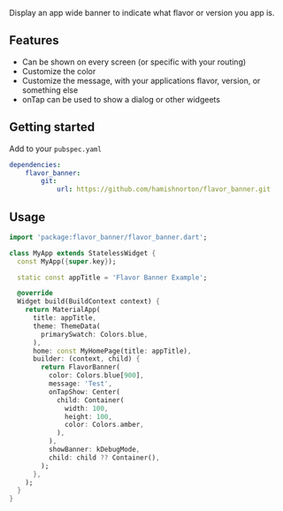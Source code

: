 <!--
This README describes the package. If you publish this package to pub.dev,
this README's contents appear on the landing page for your package.

For information about how to write a good package README, see the guide for
[writing package pages](https://dart.dev/guides/libraries/writing-package-pages).

For general information about developing packages, see the Dart guide for
[creating packages](https://dart.dev/guides/libraries/create-library-packages)
and the Flutter guide for
[developing packages and plugins](https://flutter.dev/developing-packages).
-->

Display an app wide banner to indicate what flavor or version you app is.

## Features

- Can be shown on every screen (or specific with your routing)
- Customize the color
- Customize the message, with your applications flavor, version, or something else
- onTap can be used to show a dialog or other widgeets

## Getting started

Add to your `pubspec.yaml`

```yaml
dependencies:
	flavor_banner:
    	git:
			url: https://github.com/hamishnorton/flavor_banner.git
```

## Usage

```dart
import 'package:flavor_banner/flavor_banner.dart';

class MyApp extends StatelessWidget {
  const MyApp({super.key});

  static const appTitle = 'Flavor Banner Example';

  @override
  Widget build(BuildContext context) {
    return MaterialApp(
      title: appTitle,
      theme: ThemeData(
        primarySwatch: Colors.blue,
      ),
      home: const MyHomePage(title: appTitle),
      builder: (context, child) {
        return FlavorBanner(
          color: Colors.blue[900],
          message: 'Test',
          onTapShow: Center(
            child: Container(
              width: 100,
              height: 100,
              color: Colors.amber,
            ),
          ),
          showBanner: kDebugMode,
          child: child ?? Container(),
        );
      },
    );
  }
}
```
